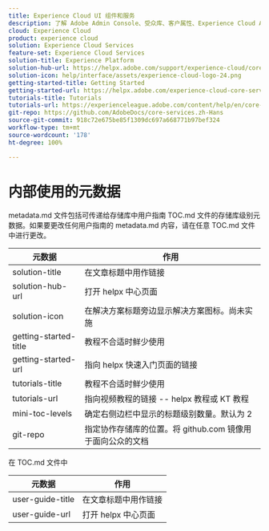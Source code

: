 ```yaml
---
title: Experience Cloud UI 组件和服务
description: 了解 Adobe Admin Console、受众库、客户属性、Experience Cloud Assets 等项中的 UI 组件、用户和产品管理。
cloud: Experience Cloud
product: experience cloud
solution: Experience Cloud Services
feature-set: Experience Cloud Services
solution-title: Experience Platform
solution-hub-url: https://helpx.adobe.com/support/experience-cloud/core-services.html
solution-icon: help/interface/assets/experience-cloud-logo-24.png
getting-started-title: Getting Started
getting-started-url: https://helpx.adobe.com/experience-cloud-core-services/get-started.html
tutorials-title: Tutorials
tutorials-url: https://experienceleague.adobe.com/content/help/en/core-services-learn/tutorials/overview.html
git-repo: https://github.com/AdobeDocs/core-services.zh-Hans
source-git-commit: 918c72e675be85f1309dc697a668771b97bef324
workflow-type: tm+mt
source-wordcount: '178'
ht-degree: 100%

---
```



# 内部使用的元数据

metadata.md 文件包括可传递给存储库中用户指南 TOC.md 文件的存储库级别元数据。如果要更改任何用户指南的 metadata.md 内容，请在任意 TOC.md 文件中进行更改。

| 元数据 | 作用 |
|--- |--- |
| solution-title | 在文章标题中用作链接 |
| solution-hub-url | 打开 helpx 中心页面 |
| solution-icon | 在解决方案标题旁边显示解决方案图标。尚未实施 |
| getting-started-title | 教程不合适时鲜少使用 |
| getting-started-url | 指向 helpx 快速入门页面的链接 |
| tutorials-title | 教程不合适时鲜少使用 |
| tutorials-url | 指向视频教程的链接 -- helpx 教程或 KT 教程 |
| mini-toc-levels | 确定右侧边栏中显示的标题级别数量。默认为 2 |
| git-repo | 指定协作存储库的位置。将 github.com 镜像用于面向公众的文档 |

在 TOC.md 文件中

| 元数据 | 作用 |
|--- |--- |
| user-guide-title | 在文章标题中用作链接 |
| user-guide-url | 打开 helpx 中心页面 |
